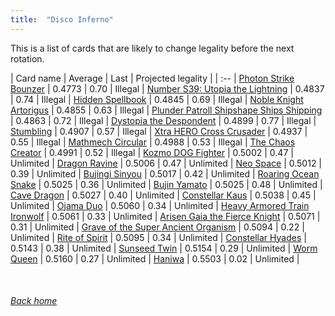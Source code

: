```yaml
---
title:  "Disco Inferno"
---
```


This is a list of cards that are likely to change legality before the next rotation.

| Card name | Average | Last | Projected legality |
| :-- |
[Photon Strike Bounzer](https://db.ygoprodeck.com/card/?search=Photon%20Strike%20Bounzer) | 0.4773 | 0.70 | Illegal |
[Number S39: Utopia the Lightning](https://db.ygoprodeck.com/card/?search=Number%20S39:%20Utopia%20the%20Lightning) | 0.4837 | 0.74 | Illegal |
[Hidden Spellbook](https://db.ygoprodeck.com/card/?search=Hidden%20Spellbook) | 0.4845 | 0.69 | Illegal |
[Noble Knight Artorigus](https://db.ygoprodeck.com/card/?search=Noble%20Knight%20Artorigus) | 0.4855 | 0.63 | Illegal |
[Plunder Patroll Shipshape Ships Shipping](https://db.ygoprodeck.com/card/?search=Plunder%20Patroll%20Shipshape%20Ships%20Shipping) | 0.4863 | 0.72 | Illegal |
[Dystopia the Despondent](https://db.ygoprodeck.com/card/?search=Dystopia%20the%20Despondent) | 0.4899 | 0.77 | Illegal |
[Stumbling](https://db.ygoprodeck.com/card/?search=Stumbling) | 0.4907 | 0.57 | Illegal |
[Xtra HERO Cross Crusader](https://db.ygoprodeck.com/card/?search=Xtra%20HERO%20Cross%20Crusader) | 0.4937 | 0.55 | Illegal |
[Mathmech Circular](https://db.ygoprodeck.com/card/?search=Mathmech%20Circular) | 0.4988 | 0.53 | Illegal |
[The Chaos Creator](https://db.ygoprodeck.com/card/?search=The%20Chaos%20Creator) | 0.4991 | 0.52 | Illegal |
[Kozmo DOG Fighter](https://db.ygoprodeck.com/card/?search=Kozmo%20DOG%20Fighter) | 0.5002 | 0.47 | Unlimited |
[Dragon Ravine](https://db.ygoprodeck.com/card/?search=Dragon%20Ravine) | 0.5006 | 0.47 | Unlimited |
[Neo Space](https://db.ygoprodeck.com/card/?search=Neo%20Space) | 0.5012 | 0.39 | Unlimited |
[Bujingi Sinyou](https://db.ygoprodeck.com/card/?search=Bujingi%20Sinyou) | 0.5017 | 0.42 | Unlimited |
[Roaring Ocean Snake](https://db.ygoprodeck.com/card/?search=Roaring%20Ocean%20Snake) | 0.5025 | 0.36 | Unlimited |
[Bujin Yamato](https://db.ygoprodeck.com/card/?search=Bujin%20Yamato) | 0.5025 | 0.48 | Unlimited |
[Cave Dragon](https://db.ygoprodeck.com/card/?search=Cave%20Dragon) | 0.5027 | 0.40 | Unlimited |
[Constellar Kaus](https://db.ygoprodeck.com/card/?search=Constellar%20Kaus) | 0.5038 | 0.45 | Unlimited |
[Ojama Duo](https://db.ygoprodeck.com/card/?search=Ojama%20Duo) | 0.5060 | 0.34 | Unlimited |
[Heavy Armored Train Ironwolf](https://db.ygoprodeck.com/card/?search=Heavy%20Armored%20Train%20Ironwolf) | 0.5061 | 0.33 | Unlimited |
[Arisen Gaia the Fierce Knight](https://db.ygoprodeck.com/card/?search=Arisen%20Gaia%20the%20Fierce%20Knight) | 0.5071 | 0.31 | Unlimited |
[Grave of the Super Ancient Organism](https://db.ygoprodeck.com/card/?search=Grave%20of%20the%20Super%20Ancient%20Organism) | 0.5094 | 0.22 | Unlimited |
[Rite of Spirit](https://db.ygoprodeck.com/card/?search=Rite%20of%20Spirit) | 0.5095 | 0.34 | Unlimited |
[Constellar Hyades](https://db.ygoprodeck.com/card/?search=Constellar%20Hyades) | 0.5143 | 0.38 | Unlimited |
[Sunseed Twin](https://db.ygoprodeck.com/card/?search=Sunseed%20Twin) | 0.5154 | 0.29 | Unlimited |
[Worm Queen](https://db.ygoprodeck.com/card/?search=Worm%20Queen) | 0.5160 | 0.27 | Unlimited |
[Haniwa](https://db.ygoprodeck.com/card/?search=Haniwa) | 0.5503 | 0.02 | Unlimited |

<br>

###### [Back home](index)